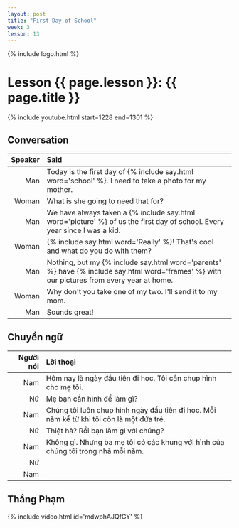 ```yaml
---
layout: post
title: "First Day of School"
week: 3
lesson: 13
---
```


{% include logo.html %}

# Lesson {{ page.lesson }}: {{ page.title }}

{% include youtube.html start=1228 end=1301 %}

## Conversation

Speaker | Said
---: | :---
Man | Today is the first day of {% include say.html word='school' %}. I need to take a photo for my mother.
Woman | What is she going to need that for?
Man | We have always taken a {% include say.html word='picture' %} of us the first day of school. Every year since I was a kid.
Woman | {% include say.html word='Really' %}! That's cool and what do you do with them?
Man | Nothing, but my {% include say.html word='parents' %} have {% include say.html word='frames' %} with our pictures from every year at home.
Woman | Why don't you take one of my two. I'll send it to my mom.
Man | Sounds great!

## Chuyển ngữ

Người nói | Lời thoại
---: | :---
Nam | Hôm nay là ngày đầu tiên đi học. Tôi cần chụp hình cho mẹ tôi.
Nữ | Mẹ bạn cần hình để làm gì?
Nam | Chúng tôi luôn chụp hình ngày đầu tiên đi học. Mỗi năm kể từ khi tôi còn là một đứa trẻ.
Nữ | Thiệt hả? Rồi bạn làm gì với chúng?
Nam | Không gì. Nhưng ba mẹ tôi có các khung với hình của chúng tôi trong nhà mỗi năm.
Nữ |
Nam |

## Thắng Phạm

{% include video.html id='mdwphAJQfGY' %}